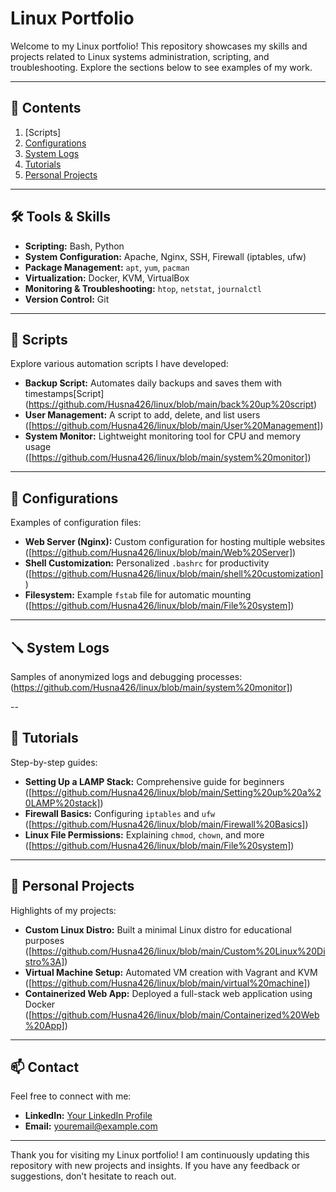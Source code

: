 # Linux Portfolio

Welcome to my Linux portfolio! This repository showcases my skills and projects related to Linux systems administration, scripting, and troubleshooting. Explore the sections below to see examples of my work.

---

## 📂 Contents

1. [Scripts]
2. [Configurations](#configurations)
3. [System Logs](#system-logs)
4. [Tutorials](#tutorials)
5. [Personal Projects](#personal-projects)

---

## 🛠️ Tools & Skills

- **Scripting:** Bash, Python
- **System Configuration:** Apache, Nginx, SSH, Firewall (iptables, ufw)
- **Package Management:** `apt`, `yum`, `pacman`
- **Virtualization:** Docker, KVM, VirtualBox
- **Monitoring & Troubleshooting:** `htop`, `netstat`, `journalctl`
- **Version Control:** Git

---

## 📜 Scripts

Explore various automation scripts I have developed:

- **Backup Script:** Automates daily backups and saves them with timestamps[Script] (https://github.com/Husna426/linux/blob/main/back%20up%20script)
- **User Management:** A script to add, delete, and list users ([https://github.com/Husna426/linux/blob/main/User%20Management])
- **System Monitor:** Lightweight monitoring tool for CPU and memory usage ([https://github.com/Husna426/linux/blob/main/system%20monitor])

---

## 🔧 Configurations

Examples of configuration files:

- **Web Server (Nginx):** Custom configuration for hosting multiple websites ([https://github.com/Husna426/linux/blob/main/Web%20Server])
- **Shell Customization:** Personalized `.bashrc` for productivity ([https://github.com/Husna426/linux/blob/main/shell%20customization])
- **Filesystem:** Example `fstab` file for automatic mounting ([https://github.com/Husna426/linux/blob/main/File%20system])

---

## 🪛 System Logs

Samples of anonymized logs and debugging processes:
(https://github.com/Husna426/linux/blob/main/system%20monitor])


--

## 📘 Tutorials

Step-by-step guides:

- **Setting Up a LAMP Stack:** Comprehensive guide for beginners ([https://github.com/Husna426/linux/blob/main/Setting%20up%20a%20LAMP%20stack])
- **Firewall Basics:** Configuring `iptables` and `ufw` ([https://github.com/Husna426/linux/blob/main/Firewall%20Basics])
- **Linux File Permissions:** Explaining `chmod`, `chown`, and more ([https://github.com/Husna426/linux/blob/main/File%20system])

---

## 🚀 Personal Projects

Highlights of my projects:

- **Custom Linux Distro:** Built a minimal Linux distro for educational purposes ([https://github.com/Husna426/linux/blob/main/Custom%20Linux%20Distro%3A])
- **Virtual Machine Setup:** Automated VM creation with Vagrant and KVM ([https://github.com/Husna426/linux/blob/main/virtual%20machine])
- **Containerized Web App:** Deployed a full-stack web application using Docker ([https://github.com/Husna426/linux/blob/main/Containerized%20Web%20App])

---

## 📫 Contact

Feel free to connect with me:

- **LinkedIn:** [Your LinkedIn Profile](https://linkedin.com/in/yourprofile)
- **Email:** [youremail@example.com](mailto:youremail@example.com)

---

Thank you for visiting my Linux portfolio! I am continuously updating this repository with new projects and insights. If you have any feedback or suggestions, don’t hesitate to reach out.

